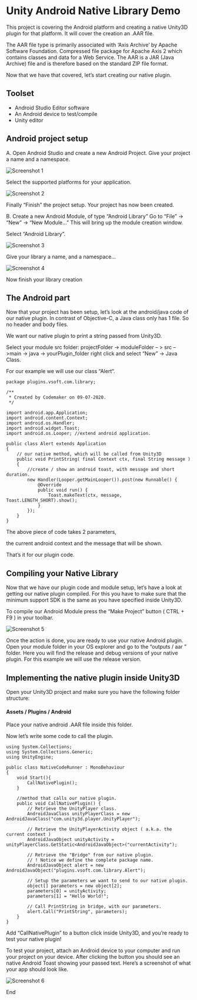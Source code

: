 # Unity Android Native Library Demo

This project is covering the Android platform and creating a native Unity3D plugin for that platform. It will cover the creation an .AAR file.

The AAR file type is primarily associated with ‘Axis Archive’ by Apache Software Foundation. Compressed file package for Apache Axis 2 which contains classes and data for a Web Service. The AAR is a JAR (Java Archive) file and is therefore based on the standard ZIP file format.

Now that we have that covered, let’s start creating our native plugin.

## Toolset

* Android Studio Editor software
* An Android device to test/compile
* Unity editor

## Android project setup

A. Open Android Studio and create a new Android Project.
Give your project a name and a namespace.

![Screenshot 1](https://github.com/codemaker2015/unity-android-native-library-demo/blob/master/Screenshots/Screenshot1.png)

Select the supported platforms for your application.

![Screenshot 2](https://github.com/codemaker2015/unity-android-native-library-demo/blob/master/Screenshots/Screenshot2.png)

Finally “Finish” the project setup.
Your project has now been created.

B. Create a new Android Module, of type “Android Library”
Go to “File” -> “New” -> “New Module…”
This will bring up the module creation window.

Select “Android Library”.

![Screenshot 3](https://github.com/codemaker2015/unity-android-native-library-demo/blob/master/Screenshots/Screenshot3.png)

Give your library a name, and a namespace…

![Screenshot 4](https://github.com/codemaker2015/unity-android-native-library-demo/blob/master/Screenshots/Screenshot4.png)

Now finish your library creation

## The Android part

Now that your project has been setup, let’s look at the android/java code of our native plugin. In contrast of Objective-C, a Java class only has 1 file. So no header and body files.

We want our native plugin to print a string passed from Unity3D.

Select your module src folder: projectFolder -> moduleFolder – > src – >main -> java -> yourPlugin_folder
right click and select “New” -> Java Class.

For our example we will use our class “Alert“.

```
package plugins.vsoft.com.library;

/**
 * Created by Codemaker on 09-07-2020.
 */

import android.app.Application;
import android.content.Context;
import android.os.Handler;
import android.widget.Toast;
import android.os.Looper; //extend android application.

public class Alert extends Application
{
    // our native method, which will be called from Unity3D
    public void PrintString( final Context ctx, final String message )
    {
        //create / show an android toast, with message and short duration.
        new Handler(Looper.getMainLooper()).post(new Runnable() {
            @Override
            public void run() {
                Toast.makeText(ctx, message, Toast.LENGTH_SHORT).show();
            }
        });
    }
}
```

The above piece of code takes 2 parameters,

the current android context and the message that will be shown.

That’s it for our plugin code.

## Compiling your Native Library

Now that we have our plugin code and module setup, let’s have a look at getting our native plugin compiled.
For this you have to make sure that the minimum support SDK is the same as you have specified inside Unity3D.

To compile our Android Module press the “Make Project” button ( CTRL + F9 ) in your toolbar.

![Screenshot 5](https://github.com/codemaker2015/unity-android-native-library-demo/blob/master/Screenshots/Screenshot5.png)

Once the action is done, you are ready to use your native Android plugin. Open your module folder in your OS explorer and go to the “outputs / aar ” folder. Here you will find the release and debug versions of your native plugin. For this example we will use the release version.

## Implementing the native plugin inside Unity3D

Open your Unity3D project and make sure you have the following folder structure:

#### Assets / Plugins / Android

Place your native android .AAR file inside this folder.

Now let’s write some code to call the plugin.

```
using System.Collections;
using System.Collections.Generic;
using UnityEngine;

public class NativeCodeRunner : MonoBehaviour
{
	void Start(){
		CallNativePlugin();
	}

	//method that calls our native plugin.
	public void CallNativePlugin() {
		// Retrieve the UnityPlayer class.
		AndroidJavaClass unityPlayerClass = new AndroidJavaClass("com.unity3d.player.UnityPlayer");

		// Retrieve the UnityPlayerActivity object ( a.k.a. the current context )
		AndroidJavaObject unityActivity = unityPlayerClass.GetStatic<AndroidJavaObject>("currentActivity");

		// Retrieve the "Bridge" from our native plugin.
		// ! Notice we define the complete package name.              
		AndroidJavaObject alert = new AndroidJavaObject("plugins.vsoft.com.library.Alert");

		// Setup the parameters we want to send to our native plugin.              
		object[] parameters = new object[2];
		parameters[0] = unityActivity;
		parameters[1] = "Hello World!";

		// Call PrintString in bridge, with our parameters.
		alert.Call("PrintString", parameters);
	}
}

```

Add “CallNativePlugin” to a button click inside Unity3D, and you’re ready to test your native plugin!

To test your project, attach an Android device to your computer and run your project on your device. After clicking the button you should see an native Android Toast showing your passed text.
Here’s a screenshot of what your app should look like.

![Screenshot 6](https://github.com/codemaker2015/unity-android-native-library-demo/blob/master/Screenshots/Screenshot6.png)

End